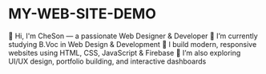 # MY-WEB-SITE-DEMO
👋 Hi, I'm CheSon — a passionate Web Designer &amp; Developer  🔹 I’m currently studying B.Voc in Web Design &amp; Development   🔹 I build modern, responsive websites using HTML, CSS, JavaScript &amp; Firebase   🔹 I’m also exploring UI/UX design, portfolio building, and interactive dashboards  
